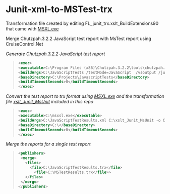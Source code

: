 Junit-xml-to-MSTest-trx
=======================
Transformation file created by editing FL_junit_trx.xslt_BuildExtensions90 that came with [MSXL.exe](http://www.microsoft.com/en-us/download/details.aspx?id=21714)

Merge Chutzpah.3.2.2 JavaScript test report with MsTest report using CruiseControl.Net


_Generate Chutzpah.3.2.2 JavaScript test report_
>  ```xml
><exec>
>  <executable>C:\Program Files (x86)\Chutzpah.3.2.2\tools\chutzpah.console.exe</executable>
>  <buildArgs>C:\JavaScriptTests /testMode=JavaScript  /vsoutput /junit >C:\JavaScriptTestResults.xml</buildArgs>
>  <baseDirectory>C:\Projects\JavascriptTests</baseDirectory>
>  <buildTimeoutSeconds>0</buildTimeoutSeconds>
></exec>
>  ```

_Convert the test report to trx format using [MSXL.exe](http://www.microsoft.com/en-us/download/details.aspx?id=21714) and the transformation file [xslt_Junit_MsUnit](https://github.com/harip/Junit-xml-to-MSTest-trx/blob/master/xslt_Junit_MsUnit) included in this repo_
>  ```xml
><exec>
>  <executable>C:\msxsl.exe</executable>
>  <buildArgs>C:\JavaScriptTestResults.xml C:\xslt_Junit_MsUnit -o C:\JavaScriptTestResults.trx</buildArgs>
>  <baseDirectory>C:\</baseDirectory>
>  <buildTimeoutSeconds>0</buildTimeoutSeconds>
></exec>	
>  ```

_Merge the reports for a single test report_
>  ```xml
><publishers>
>	<merge>
>	  <files>
>	  	<file>C:\JavaScriptTestResults.trx</file>
>		  <file>C:\MSTestResults.trx</file>>		  
>	  </files>
>	</merge>
></publishers>	
>  ```
